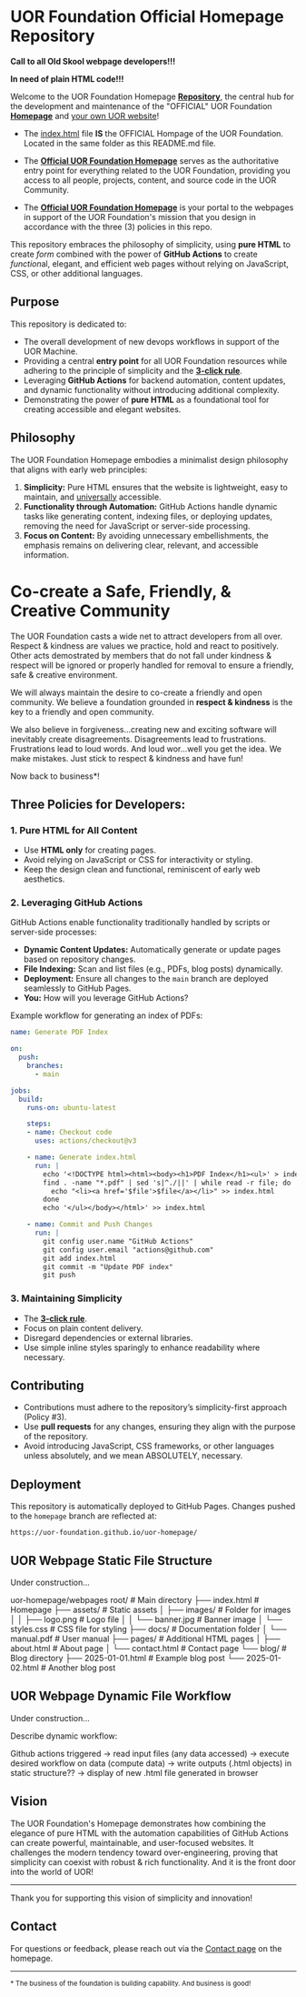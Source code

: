# UOR Foundation Official Homepage Repository

**Call to all Old Skool webpage developers!!!**

**In need of plain HTML code!!!**

Welcome to the UOR Foundation Homepage [**Repository**](https://github.com/UOR-Foundation/uor-homepage), the central hub for the development and maintenance of the "OFFICIAL" UOR Foundation [**Homepage**](https://uor-foundation.github.io/uor-homepage/) and [your own UOR website](https://github.com/UOR-Foundation/uor-homepage/tree/homepage/uor-webpages)! 

- The [index.html](./index.html) file **IS** the OFFICIAL Hompage of the UOR Foundation. Located in the same folder as this README.md file.

- The [**Official UOR Foundation Homepage**](https://uor-foundation.github.io/uor-homepage/) serves as the authoritative entry point for everything related to the UOR Foundation, providing you access to all people, projects, content, and source code in the UOR Community.

- The [**Official UOR Foundation Homepage**](https://uor-foundation.github.io/uor-homepage/) is your portal to the webpages in support of the UOR Foundation's mission that you design in accordance with the three (3) policies in this repo.

This repository embraces the philosophy of simplicity, using **pure HTML** to create *form* combined with the power of **GitHub Actions** to create *function*al, elegant, and efficient web pages without relying on JavaScript, CSS, or other additional languages.

## Purpose
This repository is dedicated to:
- The overall development of new devops workflows in support of the UOR Machine.
- Providing a central **entry point** for all UOR Foundation resources while adhering to the principle of simplicity and the [**3-click rule**](https://en.wikipedia.org/wiki/Three-click_rule).
- Leveraging **GitHub Actions** for backend automation, content updates, and dynamic functionality without introducing additional complexity.
- Demonstrating the power of **pure HTML** as a foundational tool for creating accessible and elegant websites.

## Philosophy
The UOR Foundation Homepage embodies a minimalist design philosophy that aligns with early web principles:
1. **Simplicity:** Pure HTML ensures that the website is lightweight, easy to maintain, and <u>universally</u> accessible.
2. **Functionality through Automation:** GitHub Actions handle dynamic tasks like generating content, indexing files, or deploying updates, removing the need for JavaScript or server-side processing.
3. **Focus on Content:** By avoiding unnecessary embellishments, the emphasis remains on delivering clear, relevant, and accessible information.

# Co-create a Safe, Friendly, & Creative Community
The UOR Foundation casts a wide net to attract developers from all over. Respect & kindness are values we practice, hold and react to positively. Other acts demostrated by members that do not fall under kindness & respect will be ignored or properly handled for removal to ensure a friendly, safe & creative environment. 

We will always maintain the desire to co-create a friendly and open community. We believe a foundation grounded in **respect & kindness** is the key to a friendly and open community.

We also believe in forgiveness...creating new and exciting software will inevitably create disagreements. Disagreements lead to frustrations. Frustrations lead to loud words. And loud wor...well you get the idea. We make mistakes. Just stick to respect & kindness and have fun!

 Now back to business*!

## Three Policies for Developers:

### 1. **Pure HTML for All Content**
- Use **HTML only** for creating pages.
- Avoid relying on JavaScript or CSS for interactivity or styling.
- Keep the design clean and functional, reminiscent of early web aesthetics.

### 2. **Leveraging GitHub Actions**
GitHub Actions enable functionality traditionally handled by scripts or server-side processes:
- **Dynamic Content Updates:** Automatically generate or update pages based on repository changes.
- **File Indexing:** Scan and list files (e.g., PDFs, blog posts) dynamically.
- **Deployment:** Ensure all changes to the `main` branch are deployed seamlessly to GitHub Pages.
- **You:** How will you leverage GitHub Actions?

Example workflow for generating an index of PDFs:
```yaml
name: Generate PDF Index

on:
  push:
    branches:
      - main

jobs:
  build:
    runs-on: ubuntu-latest

    steps:
    - name: Checkout code
      uses: actions/checkout@v3

    - name: Generate index.html
      run: |
        echo '<!DOCTYPE html><html><body><h1>PDF Index</h1><ul>' > index.html
        find . -name "*.pdf" | sed 's|^./||' | while read -r file; do
          echo "<li><a href='$file'>$file</a></li>" >> index.html
        done
        echo '</ul></body></html>' >> index.html

    - name: Commit and Push Changes
      run: |
        git config user.name "GitHub Actions"
        git config user.email "actions@github.com"
        git add index.html
        git commit -m "Update PDF index"
        git push
```

### 3. **Maintaining Simplicity**
- The [**3-click rule**](https://en.wikipedia.org/wiki/Three-click_rule).
- Focus on plain content delivery.
- Disregard dependencies or external libraries.
- Use simple inline styles sparingly to enhance readability where necessary.

## Contributing
- Contributions must adhere to the repository’s simplicity-first approach (Policy #3).
- Use **pull requests** for any changes, ensuring they align with the purpose of the repository.
- Avoid introducing JavaScript, CSS frameworks, or other languages unless absolutely, and we mean ABSOLUTELY, necessary.

## Deployment
This repository is automatically deployed to GitHub Pages. Changes pushed to the `homepage` branch are reflected at:
```
https://uor-foundation.github.io/uor-homepage/
```

## UOR Webpage Static File Structure
Under construction...

uor-homepage/webpages
root/                   # Main directory
├── index.html          # Homepage
├── assets/             # Static assets
│   ├── images/         # Folder for images
│   │   ├── logo.png    # Logo file
│   │   └── banner.jpg  # Banner image
│   └── styles.css      # CSS file for styling
├── docs/               # Documentation folder
│   └── manual.pdf      # User manual
├── pages/              # Additional HTML pages
│   ├── about.html      # About page
│   └── contact.html    # Contact page
└── blog/               # Blog directory
    ├── 2025-01-01.html # Example blog post
    └── 2025-01-02.html # Another blog post


## UOR Webpage Dynamic File Workflow
Under construction...

Describe dynamic workflow: 

Github actions triggered &rarr; read input files (any data accessed) &rarr;  execute desired workflow on data (compute data) &rarr; write outputs (.html objects) in static structure?? &rarr;  display of new .html file generated in browser
 
## Vision
The UOR Foundation's Homepage demonstrates how combining the elegance of pure HTML with the automation capabilities of GitHub Actions can create powerful, maintainable, and user-focused websites. It challenges the modern tendency toward over-engineering, proving that simplicity can coexist with robust & rich functionality. And it is the front door into the world of UOR!

---

Thank you for supporting this vision of simplicity and innovation!

## Contact
For questions or feedback, please reach out via the [Contact page](https://<org-name>.github.io/uor-pages/contact.html) on the homepage.

---

<small>* The business of the foundation is building capability. And business is good!</small>

